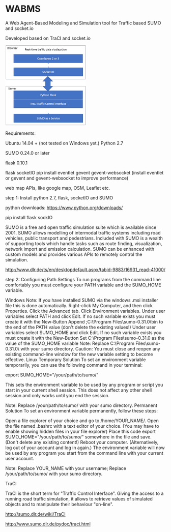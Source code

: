 # WABMS
A Web Agent-Based Modeling and Simulation tool for Traffic based SUMO and socket.io

Developed based on TraCI and socket.io

<img src="https://github.com/muyang/WABMS/blob/master/Framework.png" width="50%" height="50%">




Requirements:

Ubuntu 14.04 + (not tested on Windows yet.)
Python 2.7

SUMO 0.24.0 or later

flask 0.10.1

flask socketIO
pip install eventlet  gevent gevent-websocket 
(install eventlet or gevent and gevent-websocket to improve performance) 

web map APIs, like google map, OSM, Leaflet etc.


step 1: Install python 2.7, flask, socketIO and SUMO

python downloads:
https://www.python.org/downloads/

pip install flask sockIO

SUMO is a free and open traffic simulation suite which is available since 2001. SUMO allows modelling of intermodal traffic systems including road vehicles, public transport and pedestrians. Included with SUMO is a wealth of supporting tools which handle tasks such as route finding, visualization, network import and emission calculation. SUMO can be enhanced with custom models and provides various APIs to remotely control the simulation.


http://www.dlr.de/ts/en/desktopdefault.aspx/tabid-9883/16931_read-41000/

step 2: Configuring Path Settings
To run programs from the command line comfortably you must configure your PATH variable and the SUMO_HOME variable.

Windows
Note:
If you have installed SUMO via the windows .msi installer file this is done automatically.
Right-click My Computer, and then click Properties.
Click the Advanced tab.
Click Environment variables.
Under user variables select PATH and click Edit. If no such variable exists you must create it with the New-Button
Append ;C:\Program Files\sumo-0.31.0\bin to the end of the PATH value (don't delete the existing values!)
Under user variables select SUMO_HOME and click Edit. If no such variable exists you must create it with the New-Button
Set C:\Program Files\sumo-0.31.0 as the value of the SUMO_HOME variable
Note:
Replace C:\Program Files\sumo-0.31.0\ with your sumo directory.
Caution:
You must close and reopen any existing command-line window for the new variable setting to become effective.
Linux
Temporary Solution
To set an environment variable temporarily, you can use the following command in your terminal:

export SUMO_HOME="/your/path/to/sumo/"

This sets the environment variable to be used by any program or script you start in your current shell session. This does not affect any other shell session and only works until you end the session.

Note:
Replace /your/path/to/sumo/ with your sumo directory.
Permanent Solution
To set an environment variable permanently, follow these steps:

Open a file explorer of your choice and go to /home/YOUR_NAME/.
Open the file named .bashrc with a text editor of your choice. (You may have to enable showing hidden files in your file explorer)
Place this code export SUMO_HOME="/your/path/to/sumo/" somewhere in the file and save. (Don't delete any existing content!)
Reboot your computer. (Alternatively, log out of your account and log in again.)
The environment variable will now be used by any program you start from the command line with your current user account.

Note:
Replace YOUR_NAME with your username; Replace /your/path/to/sumo/ with your sumo directory.



TraCI

TraCI is the short term for "Traffic Control Interface". Giving the access to a running road traffic simulation, it allows to retrieve values of simulated objects and to manipulate their behaviour "on-line".

http://sumo.dlr.de/wiki/TraCI

http://www.sumo.dlr.de/pydoc/traci.html




